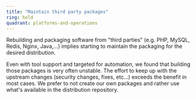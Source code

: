 ```yaml
---
title: "Maintain third party packages"
ring: hold
quadrant: platforms-and-operations
---
```


Rebuilding and packaging software from "third parties" (e.g. PHP, MySQL, Redis, Nginx, Java,...) implies starting to maintain the packaging for the desired distribution.

Even with tool support and targeted for automation, we found that building those packages is very often unstable. The effort to keep up with the upstream changes (security changes, fixes, etc...) exceeds the benefit in most cases. We prefer to not create our own packages and rather use what's available in the distribution repository.
